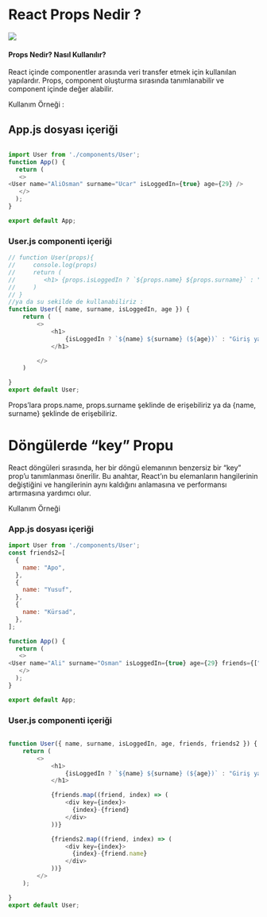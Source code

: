 <h1> React Props Nedir ? </h1>

<img src="https://miro.medium.com/v2/resize:fit:640/format:webp/1*-U1s017ON820Jl4TVxtFzw.png">


<h4>Props Nedir? Nasıl Kullanılır? </h4>

React içinde componentler arasında veri transfer etmek için kullanılan yapılardır. Props, component oluşturma sırasında tanımlanabilir ve component içinde değer alabilir.

Kullanım Örneği :



<h2> App.js dosyası içeriği </h2>

```javascript

import User from './components/User';
function App() {
  return (
   <>
<User name="AliOsman" surname="Ucar" isLoggedIn={true} age={29} /> 
   </>
  );
}

export default App;

```

<h3> User.js componenti içeriği </h3>

```javascript
// function User(props){
//     console.log(props)
//     return (
//        <h1> {props.isLoggedIn ? `${props.name} ${props.surname}` : "Giriş yapmadınız"}</h1>
//     )
// }
//ya da su sekilde de kullanabiliriz : 
function User({ name, surname, isLoggedIn, age }) {
    return (
        <>
            <h1>
                {isLoggedIn ? `${name} ${surname} (${age})` : "Giriş yapmadınız"}
            </h1>

        </>
    )

}
export default User;

```

<p>Props’lara props.name, props.surname şeklinde de erişebiliriz ya da {name, surname} şeklinde de erişebiliriz.</p>


<h1>Döngülerde “key” Propu
</h1>

React döngüleri sırasında, her bir döngü elemanının benzersiz bir “key” prop’u tanımlanması önerilir. Bu anahtar, React’ın bu elemanların hangilerinin değiştiğini ve hangilerinin aynı kaldığını anlamasına ve performansı artırmasına yardımcı olur.

Kullanım Örneği


<h3>App.js dosyası içeriği</h3>

```javascript
import User from './components/User';
const friends2=[
  {
    name: "Apo",
  },
  {
    name: "Yusuf",
  },
  {
    name: "Kürsad",
  },
];

function App() {
  return (
   <>
<User name="Ali" surname="Osman" isLoggedIn={true} age={29} friends={["Ahmet", "Mehmet", "Yusuf"]} friends2={friends2} /> 
   </>
  );
}

export default App;

```

<h3>User.js componenti içeriği</h3>


```javascript

function User({ name, surname, isLoggedIn, age, friends, friends2 }) {
    return (
        <>
            <h1>
                {isLoggedIn ? `${name} ${surname} (${age})` : "Giriş yapmadınız"}
            </h1>

            {friends.map((friend, index) => (
                <div key={index}>
                  {index}-{friend}
                </div>
            ))}

            {friends2.map((friend, index) => (
                <div key={index}>
                  {index}-{friend.name}
                </div>
            ))}     
        </>
    );

}
export default User;
```